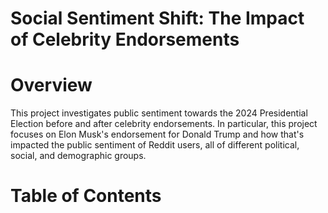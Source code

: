 # Social Sentiment Shift: The Impact of Celebrity Endorsements

# Overview
This project investigates public sentiment towards the 2024 Presidential Election before and after celebrity endorsements. In particular, this project focuses on Elon Musk's endorsement for Donald Trump and how that's impacted the public sentiment of Reddit users, all of different political, social, and demographic groups.

# Table of Contents
